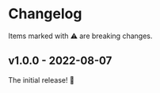 # Changelog

Items marked with ⚠️ are breaking changes.

## v1.0.0 - 2022-08-07

The initial release! 🎉
